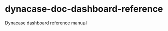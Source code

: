 dynacase-doc-dashboard-reference
================================

Dynacase dashboard reference manual